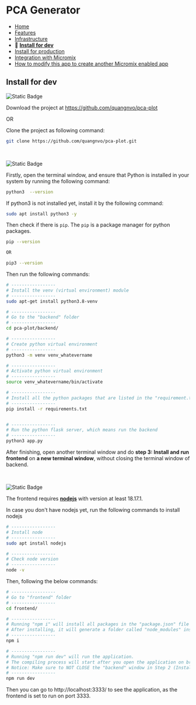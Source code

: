 # PCA Generator

- [Home](/README.md)
- [Features](features.md)
- [Infrastructure](infrastructure.md)
- 🌟 **[Install for dev](install_for_dev.md)**
- [Install for production](install_for_production.md)
- [Integration with Micromix](integrate_with_micromix.md)
- [How to modify this app to create another Micromix enabled app](how_to_modify_this_app_to_create_another_micromix_enabled_app.md)

## Install for dev

![Static Badge](https://img.shields.io/badge/Step_1-Download_or_clone_the_project-blue)

Download the project at https://github.com/quangnvo/pca-plot

OR

Clone the project as following command:

```bash
git clone https://github.com/quangnvo/pca-plot.git
```

<p>&nbsp;</p>

![Static Badge](https://img.shields.io/badge/Step_2-Install_and_run_backend-blue)

Firstly, open the terminal window, and ensure that Python is installed in your system by running the following command:

```bash
python3  --version
```

If python3 is not installed yet, install it by the following command:

```bash
sudo apt install python3 -y
```

Then check if there is `pip`. The `pip` is a package manager for python packages.

```bash
pip --version

OR

pip3 --version
```

Then run the following commands:

```bash
# -----------------
# Install the venv (virtual environment) module
# -----------------
sudo apt-get install python3.8-venv

# -----------------
# Go to the "backend" folder
# -----------------
cd pca-plot/backend/

# -----------------
# Create python virtual environment
# -----------------
python3 -m venv venv_whatevername

# -----------------
# Activate python virtual environment
# -----------------
source venv_whatevername/bin/activate

# -----------------
# Install all the python packages that are listed in the "requirement.txt" file
# -----------------
pip install -r requirements.txt


# -----------------
# Run the python flask server, which means run the backend
# -----------------
python3 app.py
```

After finishing, open another terminal window and do **step 3: Install and run frontend** on **a new terminal window**, without closing the terminal window of backend.

<p>&nbsp;</p>

![Static Badge](https://img.shields.io/badge/Step_3-Install_and_run_frontend-blue)

The frontend requires **[nodejs](https://nodejs.org/en)** with version at least 18.17.1.

In case you don't have nodejs yet, run the following commands to install nodejs

```bash
# -----------------
# Install node
# -----------------
sudo apt install nodejs

# -----------------
# Check node version
# -----------------
node -v
```

Then, following the below commands:

```bash
# -----------------
# Go to "frontend" folder
# -----------------
cd frontend/

# -----------------
# Running "npm i" will install all packages in the "package.json" file in the folder "frontend".
# After installing, it will generate a folder called "node_modules" inside folder "frontend"
# -----------------
npm i

# -----------------
# Running "npm run dev" will run the application.
# The compiling process will start after you open the application on browser.
# Notice: Make sure to NOT CLOSE the "backend" window in Step 2 (Install and run backend), otherwise the app will not function.
# -----------------
npm run dev
```

Then you can go to http://localhost:3333/ to see the application, as the frontend is set to run on port 3333.
